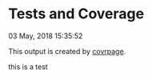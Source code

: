 Tests and Coverage
================
03 May, 2018 15:35:52

This output is created by
[covrpage](https://github.com/yonicd/covrpage).

this is a test
